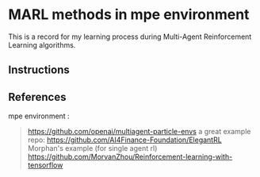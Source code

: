 # MARL methods in mpe environment
This is a record for my learning process during Multi-Agent Reinforcement Learning algorithms. 

## Instructions

## References
mpe environment :
> https://github.com/openai/multiagent-particle-envs
a great example repo:
> https://github.com/AI4Finance-Foundation/ElegantRL
Morphan's example (for single agent rl)
> https://github.com/MorvanZhou/Reinforcement-learning-with-tensorflow